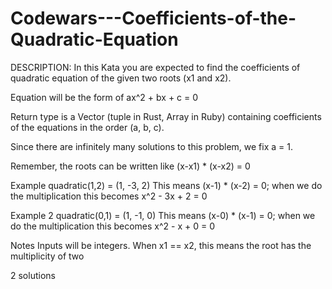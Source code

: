 # Codewars---Coefficients-of-the-Quadratic-Equation

DESCRIPTION:
In this Kata you are expected to find the coefficients of quadratic equation of the given two roots (x1 and x2).

Equation will be the form of ax^2 + bx + c = 0

Return type is a Vector (tuple in Rust, Array in Ruby) containing coefficients of the equations in the order (a, b, c).

Since there are infinitely many solutions to this problem, we fix a = 1.

Remember, the roots can be written like (x-x1) * (x-x2) = 0

Example
quadratic(1,2) = (1, -3, 2)
This means (x-1) * (x-2) = 0; when we do the multiplication this becomes x^2 - 3x + 2 = 0

Example 2
quadratic(0,1) = (1, -1, 0)
This means (x-0) * (x-1) = 0; when we do the multiplication this becomes x^2 - x + 0 = 0

Notes
Inputs will be integers.
When x1 == x2, this means the root has the multiplicity of two

2 solutions 
